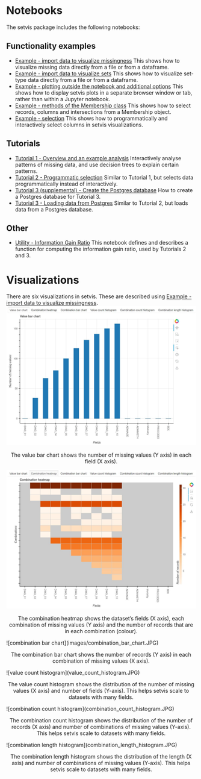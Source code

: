 # Notebooks
The setvis package includes the following notebooks:

## Functionality examples
- [Example - import data to visualize missingness](https://github.com/alan-turing-institute/setvis/blob/main/notebooks/Example%20-%20import%20data%20to%20visualize%20missingness.ipynb) This shows how to visualize missing data directly from a file or from a dataframe.
- [Example - import data to visualize sets](https://github.com/alan-turing-institute/setvis/blob/main/notebooks/Example%20-%20import%20data%20to%20visualize%20sets.ipynb) This shows how to visualize set-type data directly from a file or from a dataframe.
- [Example - plotting outside the notebook and additional options](https://github.com/alan-turing-institute/setvis/blob/main/notebooks/Example%20-%20plotting%20outside%20the%20notebook.ipynb) This shows how to display setvis plots in a separate browser window or tab, rather than within a Jupyter notebook.
- [Example - methods of the Membership class](https://github.com/alan-turing-institute/setvis/blob/main/notebooks/Example%20-%20Membership%20class%20functionality.ipynb) This shows how to select records, columns and intersections from a Membership object.
- [Example - selection](https://github.com/alan-turing-institute/setvis/blob/main/notebooks/Example%20-%20selection.ipynb) This shows how to programmatically and interactively select columns in setvis visualizations.

## Tutorials
- [Tutorial 1 - Overview and an example analysis](https://github.com/alan-turing-institute/setvis/blob/main/notebooks/Tutorial%201%20-%20Overview%20and%20an%20example%20analysis.ipynb) Interactively analyse patterns of missing data, and use decision trees to explain certain patterns.
- [Tutorial 2 - Programmatic selection](https://github.com/alan-turing-institute/setvis/blob/main/notebooks/Tutorial%202%20-%20Programmatic%20selection.ipynb) Similar to Tutorial 1, but selects data programmatically instead of interactively.
- [Tutorial 3 (supplemental) - Create the Postgres database](https://github.com/alan-turing-institute/setvis/blob/main/notebooks/Tutorial%203%20(supplemental)%20-%20Create%20the%20Postgres%20database.ipynb) How to create a Postgres database for Tutorial 3.
- [Tutorial 3 - Loading data from Postgres](https://github.com/alan-turing-institute/setvis/blob/main/notebooks/Tutorial%203%20-%20Loading%20data%20from%20Postgres.ipynb) Similar to Tutorial 2, but loads data from a Postgres database.

## Other
- [Utility - Information Gain Ratio](https://github.com/alan-turing-institute/setvis/blob/main/notebooks/Utility%20-%20Information%20Gain%20Ratio.ipynb) This notebook defines and describes a function for computing the information gain ratio, used by Tutorials 2 and 3.

# Visualizations
There are six visualizations in setvis. These are described using [Example - import data to visualize missingness](https://github.com/alan-turing-institute/setvis/blob/main/notebooks/Example%20-%20import%20data%20to%20visualize%20missingness.ipynb).
![value bar chart](images/value_bar_chart.JPG)
<p align="center">The value bar chart shows the number of missing values (Y axis) in each field (X axis).</p>

![combination heatmap](images/combination_heatmap.JPG)
<p align="center">The combination heatmap shows the dataset’s fields (X axis), each combination of missing values (Y axis) and the number of records that are in each combination (colour).</p>
![combination bar chart](images/combination_bar_chart.JPG)
<p align="center">The combination bar chart shows the number of records (Y axis) in each combination of missing values (X axis).</p>
![value count histogram](value_count_histogram.JPG)
<p align="center">The value count histogram shows the distribution of the number of missing values (X axis) and number of fields (Y-axis). This helps setvis scale to datasets with many fields.</p>
![combination count histogram](combination_count_histogram.JPG)
<p align="center">The combination count histogram shows the distribution of the number of records (X axis) and number of combinations of missing values (Y-axis). This helps setvis scale to datasets with many fields.</p>
![combination length histogram](combination_length_histogram.JPG)
<p align="center">The combination length histogram shows the distribution of the length (X axis) and number of combinations of missing values (Y-axis). This helps setvis scale to datasets with many fields.</p>
